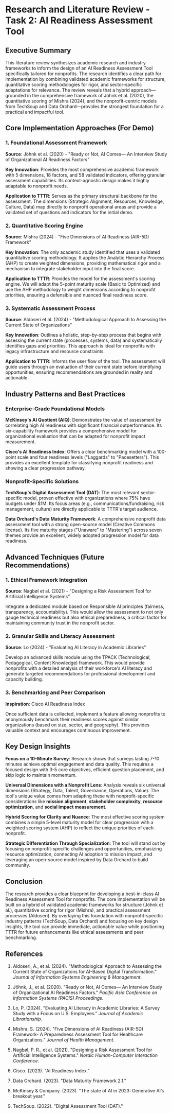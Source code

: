 # Research and Literature Review - Task 2: AI Readiness Assessment Tool

## Executive Summary

This literature review synthesizes academic research and industry frameworks to inform the design of an AI Readiness Assessment Tool specifically tailored for nonprofits. The research identifies a clear path for implementation by combining validated academic frameworks for structure, quantitative scoring methodologies for rigor, and sector-specific adaptations for relevance. The review reveals that a hybrid approach—grounded in the comprehensive framework of Jöhnk et al. (2020), the quantitative scoring of Mishra (2024), and the nonprofit-centric models from TechSoup and Data Orchard—provides the strongest foundation for a practical and impactful tool.

## Core Implementation Approaches (For Demo)

### 1. Foundational Assessment Framework

**Source**: Jöhnk et al. (2020) - "Ready or Not, AI Comes— An Interview Study of Organizational AI Readiness Factors"

**Key Innovation**: Provides the most comprehensive academic framework with 5 dimensions, 18 factors, and 58 validated indicators, offering granular assessment capabilities. Its context-agnostic design makes it highly adaptable to nonprofit needs.

**Application to TTTR**: Serves as the primary structural backbone for the assessment. The dimensions (Strategic Alignment, Resources, Knowledge, Culture, Data) map directly to nonprofit operational areas and provide a validated set of questions and indicators for the initial demo.

### 2. Quantitative Scoring Engine

**Source**: Mishra (2024) - "Five Dimensions of AI Readiness (AIR-5D) Framework"

**Key Innovation**: The only academic study identified that uses a validated quantitative scoring methodology. It applies the Analytic Hierarchy Process (AHP) to create weighted dimensions, providing mathematical rigor and a mechanism to integrate stakeholder input into the final score.

**Application to TTTR**: Provides the model for the assessment's scoring engine. We will adapt the 5-point maturity scale (Basic to Optimized) and use the AHP methodology to weight dimensions according to nonprofit priorities, ensuring a defensible and nuanced final readiness score.

### 3. Systematic Assessment Process

**Source**: Aldoseri et al. (2024) - "Methodological Approach to Assessing the Current State of Organizations"

**Key Innovation**: Outlines a holistic, step-by-step process that begins with assessing the current state (processes, systems, data) and systematically identifies gaps and priorities. This approach is ideal for nonprofits with legacy infrastructure and resource constraints.

**Application to TTTR**: Informs the user flow of the tool. The assessment will guide users through an evaluation of their current state before identifying opportunities, ensuring recommendations are grounded in reality and actionable.

## Industry Patterns and Best Practices

### Enterprise-Grade Foundational Models

**McKinsey's AI Quotient (AIQ)**: Demonstrates the value of assessment by correlating high AI readiness with significant financial outperformance. Its six-capability framework provides a comprehensive model for organizational evaluation that can be adapted for nonprofit impact measurement.

**Cisco's AI Readiness Index**: Offers a clear benchmarking model with a 100-point scale and four readiness levels ("Laggards" to "Pacesetters"). This provides an excellent template for classifying nonprofit readiness and showing a clear progression pathway.

### Nonprofit-Specific Solutions

**TechSoup's Digital Assessment Tool (DAT)**: The most relevant sector-specific model, proven effective with organizations where 75% have budgets under $1M. Its focus areas (e.g., communications/fundraising, risk management, culture) are directly applicable to TTTR's target audience.

**Data Orchard's Data Maturity Framework**: A comprehensive nonprofit data assessment tool with a strong open-source model (Creative Commons license). Its five maturity stages ("Unaware" to "Mastering") across seven themes provide an excellent, widely adopted progression model for data readiness.

## Advanced Techniques (Future Recommendations)

### 1. Ethical Framework Integration

**Source**: Nagbøl et al. (2021) - "Designing a Risk Assessment Tool for Artificial Intelligence Systems"

Integrate a dedicated module based on Responsible AI principles (fairness, transparency, accountability). This would allow the assessment to not only gauge technical readiness but also ethical preparedness, a critical factor for maintaining community trust in the nonprofit sector.

### 2. Granular Skills and Literacy Assessment

**Source**: Lo (2024) - "Evaluating AI Literacy in Academic Libraries"

Develop an advanced skills module using the TPACK (Technological, Pedagogical, Content Knowledge) framework. This would provide nonprofits with a detailed analysis of their workforce's AI literacy and generate targeted recommendations for professional development and capacity building.

### 3. Benchmarking and Peer Comparison

**Inspiration**: Cisco AI Readiness Index

Once sufficient data is collected, implement a feature allowing nonprofits to anonymously benchmark their readiness scores against similar organizations (based on size, sector, and geography). This provides valuable context and encourages continuous improvement.

## Key Design Insights

**Focus on a 10-Minute Survey**: Research shows that surveys lasting 7-10 minutes achieve optimal engagement and data quality. This requires a focused design with 3-5 core objectives, efficient question placement, and skip logic to maintain momentum.

**Universal Dimensions with a Nonprofit Lens**: Analysis reveals six universal dimensions (Strategy, Data, Talent, Governance, Operations, Value). The tool's unique value comes from adapting these with nonprofit-specific considerations like **mission alignment**, **stakeholder complexity**, **resource optimization**, and **social impact measurement**.

**Hybrid Scoring for Clarity and Nuance**: The most effective scoring system combines a simple 5-level maturity model for clear progression with a weighted scoring system (AHP) to reflect the unique priorities of each nonprofit.

**Strategic Differentiation Through Specialization**: The tool will stand out by focusing on nonprofit-specific challenges and opportunities, emphasizing resource optimization, connecting AI adoption to mission impact, and leveraging an open-source model inspired by Data Orchard to build community.

## Conclusion

The research provides a clear blueprint for developing a best-in-class AI Readiness Assessment Tool for nonprofits. The core implementation will be built on a hybrid of validated academic frameworks for structure (Jöhnk et al.), quantitative scoring for rigor (Mishra), and practical assessment processes (Aldoseri). By overlaying this foundation with nonprofit-specific industry patterns (TechSoup, Data Orchard) and focusing on key design insights, the tool can provide immediate, actionable value while positioning TTTR for future enhancements like ethical assessments and peer benchmarking.

## References

1. Aldoseri, A., et al. (2024). "Methodological Approach to Assessing the Current State of Organizations for AI-Based Digital Transformation." _Journal of Information Systems Engineering & Management_.
    
2. Jöhnk, J., et al. (2020). "Ready or Not, AI Comes— An Interview Study of Organizational AI Readiness Factors." _Pacific Asia Conference on Information Systems (PACIS) Proceedings_.
    
3. Lo, P. (2024). "Evaluating AI Literacy in Academic Libraries: A Survey Study with a Focus on U.S. Employees." _Journal of Academic Librarianship_.
    
4. Mishra, S. (2024). "Five Dimensions of AI Readiness (AIR-5D) Framework- A Preparedness Assessment Tool for Healthcare Organizations." _Journal of Health Management_.
    
5. Nagbøl, P. R., et al. (2021). "Designing a Risk Assessment Tool for Artificial Intelligence Systems." _Nordic Human-Computer Interaction Conference_.
    
6. Cisco. (2023). "AI Readiness Index."
    
7. Data Orchard. (2023). "Data Maturity Framework 2.1."
    
8. McKinsey & Company. (2023). "The state of AI in 2023: Generative AI’s breakout year."
    
9. TechSoup. (2022). "Digital Assessment Tool (DAT)."